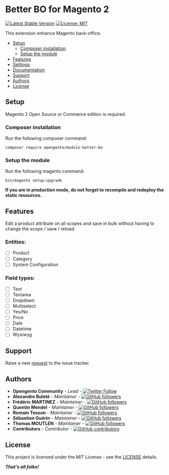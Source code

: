 # Better BO for Magento 2

[![Latest Stable Version](https://img.shields.io/packagist/v/opengento/module-better-bo.svg?style=flat-square)](https://packagist.org/packages/opengento/better-bo)
[![License: MIT](https://img.shields.io/github/license/opengento/magento2-better-bo.svg?style=flat-square)](./LICENSE)

This extension enhance Magento back-office.

- [Setup](#setup)
    - [Composer installation](#composer-installation)
    - [Setup the module](#setup-the-module)
- [Features](#features)
- [Settings](#settings)
- [Documentation](#documentation)
- [Support](#support)
- [Authors](#authors)
- [License](#license)

## Setup

Magento 2 Open Source or Commerce edition is required.

### Composer installation

Run the following composer command:

```
composer require opengento/module-better-bo
```

### Setup the module

Run the following magento command:

```
bin/magento setup:upgrade
```

**If you are in production mode, do not forget to recompile and redeploy the static resources.**

## Features

Edit a product attribute on all scopes and save in bulk without having to change the scope / save / reload:

### Entities:

- [ ] Product
- [ ] Category
- [ ] System Configuration

### Field types:

- [ ] Text
- [ ] Textarea
- [ ] Dropdown
- [ ] Multiselect
- [ ] Yes/No
- [ ] Price
- [ ] Date
- [ ] Datetime
- [ ] Wysiwyg

## Support

Raise a new [request](https://github.com/opengento/magento2-better-bo/issues) to the issue tracker.

## Authors

- **Opengento Community** - *Lead* - [![Twitter Follow](https://img.shields.io/twitter/follow/opengento.svg?style=social)](https://twitter.com/opengento)
- **Alexandre Buleté** - *Maintainer* - [![GitHub followers](https://img.shields.io/github/followers/alexandrebulete.svg?style=social)](https://github.com/alexandrebulete)
- **Frédéric MARTINEZ** - *Maintainer* - [![GitHub followers](https://img.shields.io/github/followers/FredericMartinez.svg?style=social)](https://github.com/FredericMartinez)
- **Quentin Mendel** - *Maintainer* - [![GitHub followers](https://img.shields.io/github/followers/quentinmdl.svg?style=social)](https://github.com/quentinmdl)
- **Romain Tesson** - *Maintainer* - [![GitHub followers](https://img.shields.io/github/followers/rtesson-bird.svg?style=social)](https://github.com/rtesson-bird)
- **Sébastien Guérin** - *Maintainer* - [![GitHub followers](https://img.shields.io/github/followers/sebastienbird.svg?style=social)](https://github.com/sebastienbird)
- **Thomas MOUTLEN** - *Maintainer* - [![GitHub followers](https://img.shields.io/github/followers/THOMASPH2M.svg?style=social)](https://github.com/THOMASPH2M)
- **Contributors** - *Contributor* - [![GitHub contributors](https://img.shields.io/github/contributors/opengento/magento2-better-bo.svg?style=flat-square)](https://github.com/opengento/magento2-better-bo/graphs/contributors)

## License

This project is licensed under the MIT License - see the [LICENSE](./LICENSE) details.

***That's all folks!***
